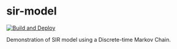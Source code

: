 # sir-model
[![Build and Deploy][ci-img]](https://github.com/luiarthur/sir-model/actions)

Demonstration of SIR model using a Discrete-time Markov Chain.

[ci-img]: https://github.com/luiarthur/sir-model/workflows/Build%20and%20Deploy/badge.svg

